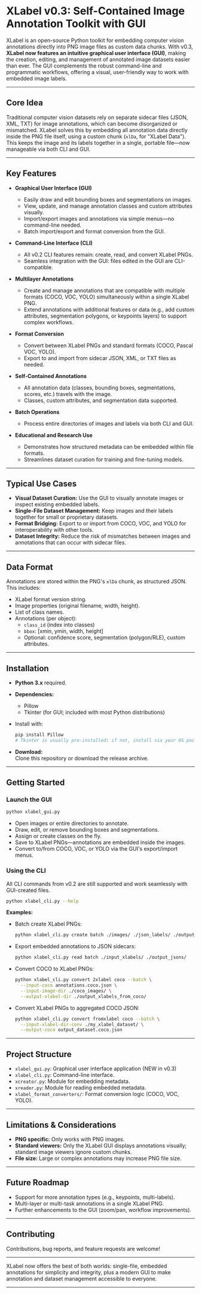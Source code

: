 # XLabel v0.3: Self-Contained Image Annotation Toolkit with GUI

XLabel is an open-source Python toolkit for embedding computer vision annotations directly into PNG image files as custom data chunks. With v0.3, **XLabel now features an intuitive graphical user interface (GUI)**, making the creation, editing, and management of annotated image datasets easier than ever. The GUI complements the robust command-line and programmatic workflows, offering a visual, user-friendly way to work with embedded image labels.

---

## Core Idea

Traditional computer vision datasets rely on separate sidecar files (JSON, XML, TXT) for image annotations, which can become disorganized or mismatched. XLabel solves this by embedding all annotation data directly inside the PNG file itself, using a custom chunk (`xlDa`, for "XLabel Data"). This keeps the image and its labels together in a single, portable file—now manageable via both CLI and GUI.

---

## Key Features

- **Graphical User Interface (GUI)**
  - Easily draw and edit bounding boxes and segmentations on images.
  - View, update, and manage annotation classes and custom attributes visually.
  - Import/export images and annotations via simple menus—no command-line needed.
  - Batch import/export and format conversion from the GUI.

- **Command-Line Interface (CLI)**
  - All v0.2 CLI features remain: create, read, and convert XLabel PNGs.
  - Seamless integration with the GUI: files edited in the GUI are CLI-compatible.

- **Multilayer Annotations**
  - Create and manage annotations that are compatible with multiple formats (COCO, VOC, YOLO) simultaneously within a single XLabel PNG.
  - Extend annotations with additional features or data (e.g., add custom attributes, segmentation polygons, or keypoints layers) to support complex workflows.

- **Format Conversion**
  - Convert between XLabel PNGs and standard formats (COCO, Pascal VOC, YOLO).
  - Export to and import from sidecar JSON, XML, or TXT files as needed.

- **Self-Contained Annotations**
  - All annotation data (classes, bounding boxes, segmentations, scores, etc.) travels with the image.
  - Classes, custom attributes, and segmentation data supported.

- **Batch Operations**
  - Process entire directories of images and labels via both CLI and GUI.

- **Educational and Research Use**
  - Demonstrates how structured metadata can be embedded within file formats.
  - Streamlines dataset curation for training and fine-tuning models.

---

## Typical Use Cases

- **Visual Dataset Curation:** Use the GUI to visually annotate images or inspect existing embedded labels.
- **Single-File Dataset Management:** Keep images and their labels together for small or proprietary datasets.
- **Format Bridging:** Export to or import from COCO, VOC, and YOLO for interoperability with other tools.
- **Dataset Integrity:** Reduce the risk of mismatches between images and annotations that can occur with sidecar files.

---

## Data Format

Annotations are stored within the PNG's `xlDa` chunk, as structured JSON. This includes:

- XLabel format version string.
- Image properties (original filename, width, height).
- List of class names.
- Annotations (per object):
  - `class_id` (index into classes)
  - `bbox`: [xmin, ymin, width, height]
  - Optional: confidence score, segmentation (polygon/RLE), custom attributes.

---

## Installation

- **Python 3.x** required.
- **Dependencies:**  
  - Pillow  
  - Tkinter (for GUI; included with most Python distributions)
- Install with:
  ```bash
  pip install Pillow
  # Tkinter is usually pre-installed; if not, install via your OS package manager
  ```

- **Download:**  
  Clone this repository or download the release archive.

---

## Getting Started

### Launch the GUI

```bash
python xlabel_gui.py
```

- Open images or entire directories to annotate.
- Draw, edit, or remove bounding boxes and segmentations.
- Assign or create classes on the fly.
- Save to XLabel PNGs—annotations are embedded inside the images.
- Convert to/from COCO, VOC, or YOLO via the GUI's export/import menus.

### Using the CLI

All CLI commands from v0.2 are still supported and work seamlessly with GUI-created files.

```bash
python xlabel_cli.py --help
```

**Examples:**

- Batch create XLabel PNGs:
  ```bash
  python xlabel_cli.py create batch ./images/ ./json_labels/ ./output_xlabels/
  ```
- Export embedded annotations to JSON sidecars:
  ```bash
  python xlabel_cli.py read batch ./input_xlabels/ ./output_jsons/
  ```
- Convert COCO to XLabel PNGs:
  ```bash
  python xlabel_cli.py convert 2xlabel coco --batch \
    --input-coco annotations.coco.json \
    --input-image-dir ./coco_images/ \
    --output-xlabel-dir ./output_xlabels_from_coco/
  ```
- Convert XLabel PNGs to aggregated COCO JSON:
  ```bash
  python xlabel_cli.py convert fromxlabel coco --batch \
    --input-xlabel-dir-conv ./my_xlabel_dataset/ \
    --output-coco output_dataset.coco.json
  ```

---

## Project Structure

- `xlabel_gui.py`: Graphical user interface application (NEW in v0.3)
- `xlabel_cli.py`: Command-line interface.
- `xcreator.py`: Module for embedding metadata.
- `xreader.py`: Module for reading embedded metadata.
- `xlabel_format_converters/`: Format conversion logic (COCO, VOC, YOLO).

---

## Limitations & Considerations

- **PNG specific:** Only works with PNG images.
- **Standard viewers:** Only the XLabel GUI displays annotations visually; standard image viewers ignore custom chunks.
- **File size:** Large or complex annotations may increase PNG file size.

---

## Future Roadmap

- Support for more annotation types (e.g., keypoints, multi-labels).
- Multi-layer or multi-task annotations in a single XLabel PNG.
- Further enhancements to the GUI (zoom/pan, workflow improvements).

---

## Contributing

Contributions, bug reports, and feature requests are welcome!

---

XLabel now offers the best of both worlds: single-file, embedded annotations for simplicity and integrity, plus a modern GUI to make annotation and dataset management accessible to everyone.
****
